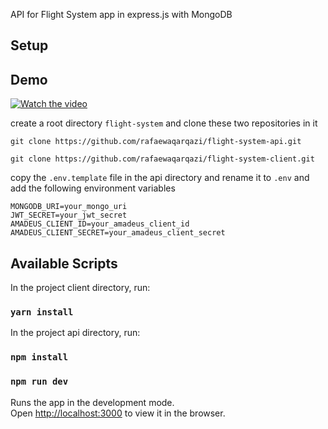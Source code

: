 API for Flight System app in express.js with MongoDB
## Setup
## Demo
[![Watch the video](https://img.youtube.com/vi/ZJsrkypCF7E/maxresdefault.jpg)](https://youtu.be/ZJsrkypCF7E)

create a root directory `flight-system`
and clone these two repositories in it

`git clone https://github.com/rafaewaqarqazi/flight-system-api.git`

`git clone https://github.com/rafaewaqarqazi/flight-system-client.git`

copy the `.env.template` file in the api directory and rename it to `.env` and add the following environment variables

```env
MONGODB_URI=your_mongo_uri
JWT_SECRET=your_jwt_secret
AMADEUS_CLIENT_ID=your_amadeus_client_id
AMADEUS_CLIENT_SECRET=your_amadeus_client_secret
```

## Available Scripts

In the project client directory, run:

### `yarn install`

In the project api directory, run:

### `npm install`
### `npm run dev`

Runs the app in the development mode.<br />
Open [http://localhost:3000](http://localhost:3000) to view it in the browser.

